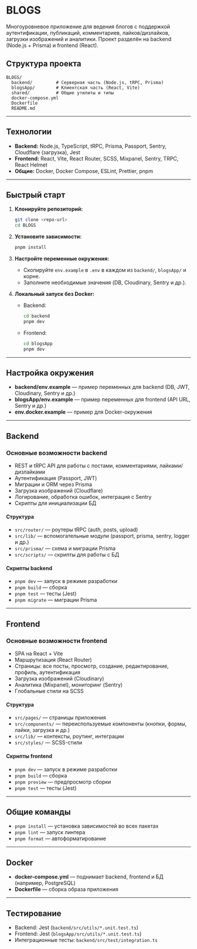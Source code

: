 # BLOGS

Многоуровневое приложение для ведения блогов с поддержкой аутентификации, публикаций, комментариев, лайков/дизлайков, загрузки изображений и аналитики. Проект разделён на backend (Node.js + Prisma) и frontend (React).

## Структура проекта

```
BLOGS/
  backend/         # Серверная часть (Node.js, tRPC, Prisma)
  blogsApp/        # Клиентская часть (React, Vite)
  shared/          # Общие утилиты и типы
  docker-compose.yml
  Dockerfile
  README.md
```

---

## Технологии

- **Backend:** Node.js, TypeScript, tRPC, Prisma, Passport, Sentry, Cloudflare (загрузка), Jest
- **Frontend:** React, Vite, React Router, SCSS, Mixpanel, Sentry, TRPC, React Helmet
- **Общие:** Docker, Docker Compose, ESLint, Prettier, pnpm

---

## Быстрый старт

1. **Клонируйте репозиторий:**
   ```sh
   git clone <repo-url>
   cd BLOGS
   ```

2. **Установите зависимости:**
   ```sh
   pnpm install
   ```

3. **Настройте переменные окружения:**
   - Скопируйте `env.example` в `.env` в каждом из `backend/`, `blogsApp/` и корне.
   - Заполните необходимые значения (DB, Cloudinary, Sentry и др.).

4. **Локальный запуск без Docker:**
   - Backend:
     ```sh
     cd backend
     pnpm dev
     ```
   - Frontend:
     ```sh
     cd blogsApp
     pnpm dev
     ```

---

## Настройка окружения

- **backend/env.example** — пример переменных для backend (DB, JWT, Cloudinary, Sentry и др.)
- **blogsApp/env.example** — пример переменных для frontend (API URL, Sentry и др.)
- **env.docker.example** — пример для Docker-окружения

---

## Backend

### Основные возможности backend

- REST и tRPC API для работы с постами, комментариями, лайками/дизлайками
- Аутентификация (Passport, JWT)
- Миграции и ORM через Prisma
- Загрузка изображений (Cloudflare)
- Логирование, обработка ошибок, интеграция с Sentry
- Скрипты для инициализации БД

#### Структура

- `src/router/` — роутеры tRPC (auth, posts, upload)
- `src/lib/` — вспомогательные модули (passport, prisma, sentry, logger и др.)
- `src/prisma/` — схема и миграции Prisma
- `src/scripts/` — скрипты для работы с БД

#### Скрипты backend

- `pnpm dev` — запуск в режиме разработки
- `pnpm build` — сборка
- `pnpm test` — тесты (Jest)
- `pnpm migrate` — миграции Prisma

---

## Frontend

### Основные возможности frontend

- SPA на React + Vite
- Маршрутизация (React Router)
- Страницы: все посты, просмотр, создание, редактирование, профиль, аутентификация
- Загрузка изображений (Cloudinary)
- Аналитика (Mixpanel), мониторинг (Sentry)
- Глобальные стили на SCSS

#### Структура

- `src/pages/` — страницы приложения
- `src/components/` — переиспользуемые компоненты (кнопки, формы, лайки, загрузка и др.)
- `src/lib/` — контексты, роутинг, интеграции
- `src/styles/` — SCSS-стили

#### Скрипты frontend

- `pnpm dev` — запуск в режиме разработки
- `pnpm build` — сборка
- `pnpm preview` — предпросмотр сборки
- `pnpm test` — тесты (Jest)

---

## Общие команды

- `pnpm install` — установка зависимостей во всех пакетах
- `pnpm lint` — запуск линтера
- `pnpm format` — автоформатирование

---

## Docker

- **docker-compose.yml** — поднимает backend, frontend и БД (например, PostgreSQL)
- **Dockerfile** — сборка образа приложения

---

## Тестирование

- Backend: Jest (`backend/src/utils/*.unit.test.ts`)
- Frontend: Jest (`blogsApp/src/utils/*.unit.test.ts`)
- Интеграционные тесты: `backend/src/test/integration.ts`

